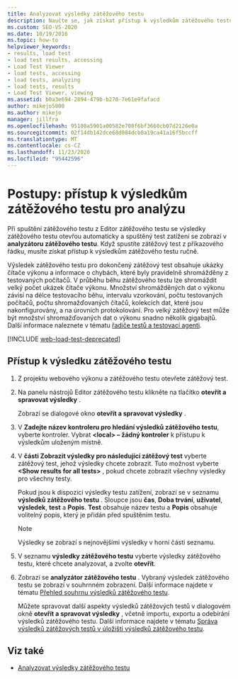 ```yaml
---
title: Analyzovat výsledky zátěžového testu
description: Naučte se, jak získat přístup k výsledkům zátěžového testu pro analýzu, a to buď automaticky prostřednictvím analyzátoru zátěžového testu, nebo ručně pro testy z příkazového řádku.
ms.custom: SEO-VS-2020
ms.date: 10/19/2016
ms.topic: how-to
helpviewer_keywords:
- results, load test
- load test results, accessing
- Load Test Viewer
- load tests, accessing
- load tests, analyzing
- load tests, results
- Load Test Viewer, viewing
ms.assetid: b0a3e694-2894-479b-b270-7e61e9fafacd
author: mikejo5000
ms.author: mikejo
manager: jillfra
ms.openlocfilehash: 95108a5901a00582e708f6bf3660cb07d2126e0a
ms.sourcegitcommit: 02f14db142dce68d084dcb0a19ca41a16f5bccff
ms.translationtype: MT
ms.contentlocale: cs-CZ
ms.lasthandoff: 11/23/2020
ms.locfileid: "95442596"
---
```

# <a name="how-to-access-load-test-results-for-analysis"></a>Postupy: přístup k výsledkům zátěžového testu pro analýzu

Při spuštění zátěžového testu z Editor zátěžového testu se výsledky zátěžového testu otevřou automaticky a spuštěný test zatížení se zobrazí v **analyzátoru zátěžového testu**. Když spustíte zátěžový test z příkazového řádku, musíte získat přístup k výsledkům zátěžového testu ručně.

Výsledek zátěžového testu pro dokončený zátěžový test obsahuje ukázky čítače výkonu a informace o chybách, které byly pravidelně shromážděny z testovaných počítačů. V průběhu běhu zátěžového testu lze shromáždit velký počet ukázek čítače výkonu. Množství shromážděných dat o výkonu závisí na délce testovacího běhu, intervalu vzorkování, počtu testovaných počítačů, počtu shromažďovaných čítačů, kolekcích dat, které jsou nakonfigurovány, a na úrovních protokolování. Pro velký zátěžový test může být množství shromažďovaných dat o výkonu snadno několik gigabajtů. Další informace naleznete v tématu [řadiče testů a testovací agenti](configure-test-agents-and-controllers-for-load-tests.md).

[!INCLUDE [web-load-test-deprecated](includes/web-load-test-deprecated.md)]

## <a name="to-access-a-load-test-result"></a>Přístup k výsledku zátěžového testu

1. Z projektu webového výkonu a zátěžového testu otevřete zátěžový test.

2. Na panelu nástrojů Editor zátěžového testu klikněte na tlačítko **otevřít a spravovat výsledky** .

     Zobrazí se dialogové okno **otevřít a spravovat výsledky** .

3. V **Zadejte název kontroleru pro hledání výsledků zátěžového testu**, vyberte kontroler. Vybrat **\<local> – žádný kontroler** k přístupu k výsledkům uloženým místně.

4. V **části Zobrazit výsledky pro následující zátěžový test** vyberte zátěžový test, jehož výsledky chcete zobrazit. Tuto možnost vyberte **\<Show results for all tests>** , pokud chcete zobrazit všechny výsledky pro všechny testy.

     Pokud jsou k dispozici výsledky testu zatížení, zobrazí se v seznamu **výsledků zátěžového testu** . Sloupce jsou **čas**, **Doba trvání**, **uživatel**, **výsledek**, **test** a **Popis**. **Test** obsahuje název testu a **Popis** obsahuje volitelný popis, který je přidán před spuštěním testu.

    > [!NOTE]
    > Výsledky se zobrazí s nejnovějšími výsledky v horní části seznamu.

5. V seznamu **výsledky zátěžového testu** vyberte výsledky zátěžového testu, které chcete analyzovat, a zvolte **otevřít**.

6. Zobrazí se **analyzátor zátěžového testu** . Vybraný výsledek zátěžového testu se zobrazí v souhrnném zobrazení. Další informace najdete v tématu [Přehled souhrnu výsledků zátěžového testu](../test/load-test-results-summary-overview.md).

     Můžete spravovat další aspekty výsledků zátěžových testů v dialogovém okně **otevřít a spravovat výsledky** , včetně importu, exportu a odebírání výsledků zátěžového testu. Další informace najdete v tématu [Správa výsledků zátěžových testů v úložišti výsledků zátěžového testu](../test/manage-load-test-results-in-the-load-test-results-repository.md).

## <a name="see-also"></a>Viz také

- [Analyzovat výsledky zátěžového testu](../test/analyze-load-test-results-using-the-load-test-analyzer.md)

